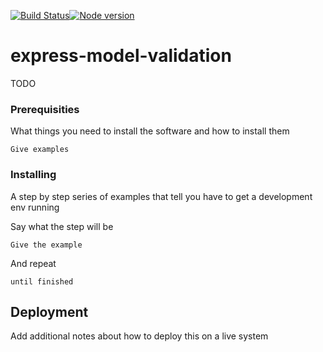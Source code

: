 [![Build Status](https://travis-ci.org/marcmeans/express-model-validation.svg?branch=master)](https://travis-ci.org/marcmeans/express-model-validation)[![Node version](https://img.shields.io/node/v/node-6.0.x.svg?style=flat)](http://nodejs.org/download/)

# express-model-validation

TODO

### Prerequisities

What things you need to install the software and how to install them

```
Give examples
```

### Installing

A step by step series of examples that tell you have to get a development env running

Say what the step will be

```
Give the example
```

And repeat

```
until finished
```

## Deployment

Add additional notes about how to deploy this on a live system
